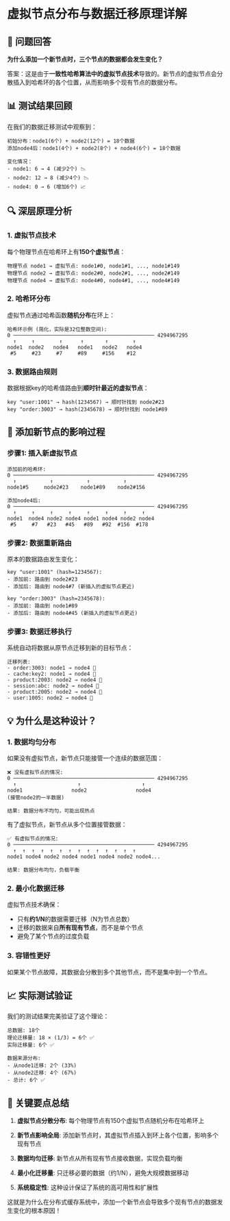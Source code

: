 # 虚拟节点分布与数据迁移原理详解

## 🎯 问题回答

**为什么添加一个新节点时，三个节点的数据都会发生变化？**

答案：这是由于**一致性哈希算法中的虚拟节点技术**导致的。新节点的虚拟节点会分散插入到哈希环的各个位置，从而影响多个现有节点的数据分布。

## 📊 测试结果回顾

在我们的数据迁移测试中观察到：

```
初始分布：node1(6个) + node2(12个) = 18个数据
添加node4后：node1(4个) + node2(8个) + node4(6个) = 18个数据

变化情况：
- node1: 6 → 4 (减少2个) 📉
- node2: 12 → 8 (减少4个) 📉  
- node4: 0 → 6 (增加6个) 📈
```

## 🔍 深层原理分析

### 1. 虚拟节点技术

每个物理节点在哈希环上有**150个虚拟节点**：

```
物理节点 node1 → 虚拟节点: node1#0, node1#1, ..., node1#149
物理节点 node2 → 虚拟节点: node2#0, node2#1, ..., node2#149
物理节点 node4 → 虚拟节点: node4#0, node4#1, ..., node4#149
```

### 2. 哈希环分布

虚拟节点通过哈希函数**随机分布**在环上：

```
哈希环示例 (简化，实际是32位整数空间):
0 ────────────────────────────────────────────── 4294967295
  ↑     ↑        ↑      ↑       ↑        ↑
node1  node2   node4   node1   node2   node4
 #5     #23     #7     #89     #156    #12
```

### 3. 数据路由规则

数据根据key的哈希值路由到**顺时针最近的虚拟节点**：

```
key "user:1001" → hash(1234567) → 顺时针找到 node2#23
key "order:3003" → hash(2345678) → 顺时针找到 node1#89
```

## 🔄 添加新节点的影响过程

### 步骤1: 插入新虚拟节点

```
添加前的哈希环:
0 ────────────────────────────────────────────── 4294967295
  ↑           ↑           ↑           ↑
node1#5     node2#23    node1#89    node2#156

添加node4后:
0 ────────────────────────────────────────────── 4294967295
  ↑     ↑     ↑     ↑     ↑     ↑     ↑     ↑
node1  node4 node2 node4 node1 node4 node2 node4
 #5     #7   #23   #45   #89   #92  #156  #178
```

### 步骤2: 数据重新路由

原本的数据路由发生变化：

```
key "user:1001" (hash=1234567):
- 添加前: 路由到 node2#23
- 添加后: 路由到 node4#7 (新插入的虚拟节点更近)

key "order:3003" (hash=2345678):
- 添加前: 路由到 node1#89  
- 添加后: 路由到 node4#45 (新插入的虚拟节点更近)
```

### 步骤3: 数据迁移执行

系统自动将数据从原节点迁移到新的目标节点：

```
迁移列表:
- order:3003: node1 → node4 🔄
- cache:key2: node1 → node4 🔄  
- product:2003: node2 → node4 🔄
- session:abc: node2 → node4 🔄
- product:2005: node2 → node4 🔄
- user:1005: node2 → node4 🔄
```

## 💡 为什么是这种设计？

### 1. 数据均匀分布

如果没有虚拟节点，新节点只能接管一个连续的数据范围：

```
❌ 没有虚拟节点的情况:
0 ────────────────────────────────────────────── 4294967295
  ↑                    ↑                    ↑
node1                node2                node4
(接管node2的一半数据)

结果: 数据分布不均匀，可能出现热点
```

有了虚拟节点，新节点从多个位置接管数据：

```
✅ 有虚拟节点的情况:
0 ────────────────────────────────────────────── 4294967295
  ↑  ↑  ↑  ↑  ↑  ↑  ↑  ↑  ↑  ↑  ↑  ↑  ↑  ↑
node1 node4 node2 node4 node1 node4 node2 node4...

结果: 数据分布均匀，负载平衡
```

### 2. 最小化数据迁移

虚拟节点技术确保：
- 只有**约1/N**的数据需要迁移（N为节点总数）
- 迁移的数据来自**所有现有节点**，而不是单个节点
- 避免了某个节点的过度负载

### 3. 容错性更好

如果某个节点故障，其数据会分散到多个其他节点，而不是集中到一个节点。

## 📈 实际测试验证

我们的测试结果完美验证了这个理论：

```
总数据: 18个
理论迁移量: 18 × (1/3) = 6个 ✅
实际迁移量: 6个 ✅

数据来源分布:
- 从node1迁移: 2个 (33%)
- 从node2迁移: 4个 (67%)
- 总计: 6个 ✅
```

## 🎯 关键要点总结

1. **虚拟节点分散分布**: 每个物理节点有150个虚拟节点随机分布在哈希环上

2. **新节点影响全局**: 添加新节点时，其虚拟节点插入到环上各个位置，影响多个现有节点

3. **数据均匀迁移**: 新节点从所有现有节点接收数据，实现负载均衡

4. **最小化迁移量**: 只迁移必要的数据（约1/N），避免大规模数据移动

5. **系统稳定性**: 这种设计保证了系统的高可用性和扩展性

这就是为什么在分布式缓存系统中，添加一个新节点会导致多个现有节点的数据发生变化的根本原因！